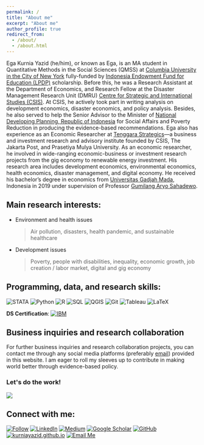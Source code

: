 ```yaml
---
permalink: /
title: "About me"
excerpt: "About me"
author_profile: true
redirect_from: 
  - /about/
  - /about.html
---
```


Ega Kurnia Yazid (he/him), or known as Ega, is an MA student in Quantitative Methods in the Social Sciences (QMSS) at [Columbia University in the City of New York](http://columbia.edu/) fully-funded by [Indonesia Endowment Fund for Education (LPDP)](https://lpdp.kemenkeu.go.id/en/) scholarship. Before this, he was a Research Assistant at the Department of Economics, and Research Fellow at the Disaster Management Research Unit (DMRU) [Centre for Strategic and International Studies (CSIS)](https://csis.or.id/). At CSIS, he actively took part in writing analysis on development economics, disaster economics, and policy analysis. Besides, he also served to help the Senior Advisor to the Minister of [National Developing Planning, Republic of Indonesia](https://www.bappenas.go.id/en) for Social Affairs and Poverty Reduction in producing the evidence-based recommendations. Ega also has experience as an Economic Researcher at [Tenggara Strategics](https://tenggara.id/)—a business and investment research and advisory institute founded by CSIS, The Jakarta Post, and Prasetiya Mulya University. As an economic researcher, he involved in wide-ranging economic-business or investment research projects from the gig economy to renewable energy investment. His research area includes development economics, environmental economics, health economics, disaster management, and digital economy. He received his bachelor’s degree in economics from [Universitas Gadjah Mada](https://www.ugm.ac.id/en), Indonesia in 2019 under supervision of Professor [Gumilang Aryo Sahadewo](https://scholar.google.co.id/citations?user=z3gqbiEAAAAJ&hl=en#d=gsc_md_fol&t=1668203386419).

## **Main research interests:**
- Environment and health issues
  > Air pollution, disasters, health pandemic, and sustainable healthcare
- Development issues
  > Poverty, people with disabilities, inequality, economic growth, job creation / labor market, digital and gig economy

## **Programming, data, and research skills:**
![STATA](https://img.shields.io/badge/STATA-blue?style=for-the-badge&style=social&logo=STATA&logoColor=white)
![Python](https://img.shields.io/badge/Python-100000?style=for-the-badge&style=social&logo=python&logoColor=white)
![R](https://img.shields.io/badge/R-276DC3?style=for-the-badge&style=social&logo=r&logoColor=white)
![SQL](https://img.shields.io/badge/SQL-darkblue?style=for-the-badge&style=social&logo=postgresql&logoColor=white)
![QGIS](https://img.shields.io/badge/QGIS-forestgreen?style=for-the-badge&style=social&logo=QGIS&logoColor=white)
![Git](https://img.shields.io/badge/git-red?style=for-the-badge&style=social&logo=git&logoColor=white)
![Tableau](https://img.shields.io/badge/Tableau-orange?style=for-the-badge&style=social&logo=tableau&logoColor=white)
![LaTeX](https://img.shields.io/badge/LaTeX-grey?style=for-the-badge&style=social&logo=latex&logoColor=white)

**DS Certification**: [![IBM](https://img.shields.io/badge/Data_Science_Professional_Certificate-white?style=for-the-badge&style=social&logo=IBM&logoColor=blue)](https://www.coursera.org/account/accomplishments/specialization/certificate/EAZ88LMHANAE)

Business inquiries and research collaboration
------
For further business inquiries and research collaboration projects, you can contact me through any social media platforms (preferably [email](mailto:e.yazid@columbia.edu)) provided in this website. I am eager to roll my sleeves up to contribute in making world better through evidence-based policy.

### Let's do the work!
![](https://media.tenor.com/KkerOljBwakAAAAM/computer-nerd.gif)

## **Connect with me:**
[![Follow](https://img.shields.io/twitter/follow/kurniayazid?style=social)](https://www.twitter.com/kurniayazid)
[![LinkedIn](https://img.shields.io/badge/LinkedIn-0077B5?style=for-the-badge&style=social&logo=linkedin&logoColor=white)](https://www.linkedin.com/in/kurniayazid/)
[![Medium](https://img.shields.io/badge/Medium-12100E?style=for-the-badge&logo=medium&logoColor=white&style=social)](https://medium.com/@yazidega)
[![Google Scholar](https://img.shields.io/badge/Google_Scholar-white?style=for-the-badge&style=social&logo=googlescholar&logoColor=blue)](https://scholar.google.com/citations?user=uhMf_XAAAAAJ)
[![GitHub](https://img.shields.io/badge/GitHub-100000?style=for-the-badge&style=social&logo=github&logoColor=white)](https://github.com/kurniayazid)
[![kurniayazid.github.io](https://img.shields.io/badge/kurniayazid-.github.io-blue)](http://kurniayazid.github.io)
[![Email Me](https://img.shields.io/badge/Email-Me!-brightgreen?style=for-the-badge&style=social&logo=Gmail&logoColor=white)](mailto:e.yazid@columbia.edu)
